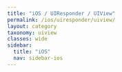 ```yaml
---
title: "iOS / UIResponder / UIView"
permalink: /ios/uiresponder/uiview/
layout: category
taxonomy: uiview
classes: wide
sidebar:
  title: "iOS"
  nav: sidebar-ios
---
```

